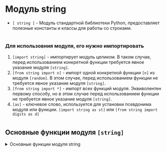 # Модуль string

- `[ string ]` - Модуль стандартной библиотеки Python, предоставляет полезные константы и классы для работы со строками.
#
### Для использовния модуля, его нужно импортировать
 1) `[import string]` - импортирует модуль целиком. В таком случае, перед использованием конкретной функции требуется явное указание модуля `[string]`.
 2) `[from string import n]` - импорт одной конкретной функции `[n]` из модуля `[random]`. В этом случае, перед использованием функции не требуется явное указание модуля `[string]`.
 3) `[from string import *]` - импорт всех функций модуля. Эквиволентен первому способу, но в этом случае перед использованием функции не требуется явное указание модуля `[string]`.
 4) `[as]` - ключевое слово, используется для установки псевдонима модуля или функции. `[import string as st]` или `[from string import digits as d]`
#
## Основные функции модуля `[string]`
<details>
  <summary>Основные функции модуля string</summary>  

#
 ### 1) `[string.ascii_letters]` - возвращает строку, содержащую все буквы английского алфавита. Сначала в нижнем регистре, затем в верхнем.  
```
import string

x = string.ascii_letters

print(x)   # abcdefghijklmnopqrstuvwxyzABCDEFGHIJKLMNOPQRSTUVWXYZ
```
#
 ### 2) `[string.ascii_lowercase]` - Возвращает строку, содержащую все буквы алфавита в нижнем регистре.  
```
import string

x = string.ascii_lowercase

print(x)   # abcdefghijklmnopqrstuvwxyz
```
#
 ### 3) `[string.ascii_uppercase]` - Возвращает строку, содержащую все буквы алфавита в верхнем регистре.  
```
import string

x = string.ascii_lowercase

print(x)   # ABCDEFGHIJKLMNOPQRSTUVWXYZ
```
#
 ### 4) `[string.digits]` - возвращает строку, содержащую цифры от 0 до 9.
```
import string

x = string.digits

print(x)   # 0123456789
```
#
 ### 5) `[string.hexdigits]` - возвращает строку, содержащую все символы, используемые в шестнадцатеричной системе счисления. Это включает в себя все десятичные цифры (0-9) и все шестнадцатеричные буквы в верхнем и нижнем регистре (A-F, a-f). 
```
import string

x = string.hexdigits

print(x)   # 0123456789abcdefABCDEF
```
#
 ### 6) `[string.octdigits]` - возвращает строку, содержащую все цифры, используемые в восьмеричной системе счисления. Восьмеричная система включает в себя цифры от 0 до 7.  
```
import string

x = string.octdigits

print(x)   # 01234567
```
#
 ### 7) `[string.punctuation]` - возвращает строку, содержащую все символы пунктуации. Это включает в себя знаки препинания, некоторые символы валют, скобки и другие специальные символы.   
```
import string

x = string.punctuation

print(x)   # !"#$%&'()*+,-./:;<=>?@[\]^_`{|}~
```
#
 ### 8) `[string.printable]` - возвращает строку, содержащую все печатные символы ASCII, включая цифры, буквы и символы пунктуации. Эта строка обычно используется, когда нужно определить, является ли символ печатным или нет.  
```
import string

x = string.printable

print(x)   # 0123456789abcdefghijklmnopqrstuvwxyzABCDEFGHIJKLMNOPQRSTUVWXYZ!"#$%&'()*+,-./:;<=>?@[\]^_`{|}~
```
</details>
